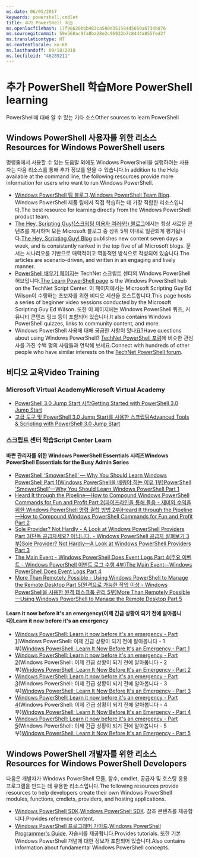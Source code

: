 ```yaml
---
ms.date: 06/05/2017
keywords: powershell,cmdlet
title: 추가 PowerShell 학습
ms.openlocfilehash: 17f96620bbb483ca580d351584d5650a6734b876
ms.sourcegitcommit: 59e568ac9fa8ba28e2c96932b7c84d4a855fed2f
ms.translationtype: HT
ms.contentlocale: ko-KR
ms.lasthandoff: 09/18/2018
ms.locfileid: "46289211"
---
```

# <a name="more-powershell-learning"></a><span data-ttu-id="6e4e1-103">추가 PowerShell 학습</span><span class="sxs-lookup"><span data-stu-id="6e4e1-103">More PowerShell learning</span></span>

<span data-ttu-id="6e4e1-104">PowerShell에 대해 알 수 있는 기타 소스</span><span class="sxs-lookup"><span data-stu-id="6e4e1-104">Other sources to learn PowerShell</span></span>

## <a name="resources-for-windows-powershell-users"></a><span data-ttu-id="6e4e1-105">Windows PowerShell 사용자를 위한 리소스</span><span class="sxs-lookup"><span data-stu-id="6e4e1-105">Resources for Windows PowerShell users</span></span>

<span data-ttu-id="6e4e1-106">명령줄에서 사용할 수 있는 도움말 외에도 Windows PowerShell을 실행하려는 사용자는 다음 리소스를 통해 추가 정보를 얻을 수 있습니다.</span><span class="sxs-lookup"><span data-stu-id="6e4e1-106">In addition to the Help available at the command line, the following resources provide more information for users who want to run Windows PowerShell.</span></span>

- <span data-ttu-id="6e4e1-107">[Windows PowerShell 팀 블로그](https://blogs.msdn.microsoft.com/powershell/).</span><span class="sxs-lookup"><span data-stu-id="6e4e1-107">[Windows PowerShell Team Blog](https://blogs.msdn.microsoft.com/powershell/).</span></span> <span data-ttu-id="6e4e1-108">Windows PowerShell 제품 팀에서 직접 학습하는 데 가장 적합한 리소스입니다.</span><span class="sxs-lookup"><span data-stu-id="6e4e1-108">The best resource for learning directly from the Windows PowerShell product team.</span></span>
- <span data-ttu-id="6e4e1-109">[The Hey, Scripting Guy!(스크립팅 이용자 여러분!) 블로그](https://blogs.technet.microsoft.com/heyscriptingguy/)에서는 항상 새로운 콘텐츠를 게시하며 모든 Microsoft 블로그 중 상위 5위 이내로 일관되게 평가됩니다.</span><span class="sxs-lookup"><span data-stu-id="6e4e1-109">[The Hey, Scripting Guy! Blog](https://blogs.technet.microsoft.com/heyscriptingguy/) publishes new content seven days a week, and is consistently ranked in the top five of all Microsoft blogs.</span></span> <span data-ttu-id="6e4e1-110">문서는 시나리오를 기반으로 매력적이고 역동적인 방식으로 작성되어 있습니다.</span><span class="sxs-lookup"><span data-stu-id="6e4e1-110">The articles are scenario-driven, and written in an engaging and lively manner.</span></span>
- <span data-ttu-id="6e4e1-111">[PowerShell 배우기 페이지](https://blogs.technet.microsoft.com/heyscriptingguy/2015/01/04/weekend-scripter-the-best-ways-to-learn-powershell/)는 TechNet 스크립트 센터의 Windows PowerShell 허브입니다.</span><span class="sxs-lookup"><span data-stu-id="6e4e1-111">[The Learn PowerShell page](https://blogs.technet.microsoft.com/heyscriptingguy/2015/01/04/weekend-scripter-the-best-ways-to-learn-powershell/) is the Windows PowerShell hub on the TechNet Script Center.</span></span> <span data-ttu-id="6e4e1-112">이 페이지에서는 Microsoft Scripting Guy Ed Wilson이 수행하는 초보자를 위한 비디오 세션을 호스트합니다.</span><span class="sxs-lookup"><span data-stu-id="6e4e1-112">This page hosts a series of beginner video sessions conducted by the Microsoft Scripting Guy Ed Wilson.</span></span> <span data-ttu-id="6e4e1-113">또한 이 페이지에는 Windows PowerShell 퀴즈, 커뮤니티 콘텐츠 링크 등이 포함되어 있습니다.</span><span class="sxs-lookup"><span data-stu-id="6e4e1-113">It also contains Windows PowerShell quizzes, links to community content, and more.</span></span>
- <span data-ttu-id="6e4e1-114">Windows PowerShell 사용에 대해 궁금한 사항이 있나요?</span><span class="sxs-lookup"><span data-stu-id="6e4e1-114">Have questions about using Windows PowerShell?</span></span> <span data-ttu-id="6e4e1-115">[TechNet PowerShell 포럼](https://social.technet.microsoft.com/Forums/home?forum=winserverpowershell)에 비슷한 관심사를 가진 수백 명의 사람들과 연락해 보세요.</span><span class="sxs-lookup"><span data-stu-id="6e4e1-115">Connect with hundreds of other people who have similar interests on the [TechNet PowerShell forum](https://social.technet.microsoft.com/Forums/home?forum=winserverpowershell).</span></span>

## <a name="video-training"></a><span data-ttu-id="6e4e1-116">비디오 교육</span><span class="sxs-lookup"><span data-stu-id="6e4e1-116">Video Training</span></span>

### <a name="microsoft-virtual-academy"></a><span data-ttu-id="6e4e1-117">Microsoft Virtual Academy</span><span class="sxs-lookup"><span data-stu-id="6e4e1-117">Microsoft Virtual Academy</span></span>

- [<span data-ttu-id="6e4e1-118">PowerShell 3.0 Jump Start 시작</span><span class="sxs-lookup"><span data-stu-id="6e4e1-118">Getting Started with PowerShell 3.0 Jump Start</span></span>](https://mva.microsoft.com/en-US/training-courses/getting-started-with-powershell-30-jump-start-8276)
- [<span data-ttu-id="6e4e1-119">고급 도구 및 PowerShell 3.0 Jump Start를 사용한 스크립팅</span><span class="sxs-lookup"><span data-stu-id="6e4e1-119">Advanced Tools & Scripting with PowerShell 3.0 Jump Start</span></span>](https://mva.microsoft.com/en-US/training-courses/advanced-tools-scripting-with-powershell-30-jump-start-8277)

### <a name="script-center-learn"></a><span data-ttu-id="6e4e1-120">스크립트 센터 학습</span><span class="sxs-lookup"><span data-stu-id="6e4e1-120">Script Center Learn</span></span>

#### <a name="windows-powershell-essentials-for-the-busy-admin-series"></a><span data-ttu-id="6e4e1-121">바쁜 관리자를 위한 Windows PowerShell Essentials 시리즈</span><span class="sxs-lookup"><span data-stu-id="6e4e1-121">Windows PowerShell Essentials for the Busy Admin Series</span></span>

- [<span data-ttu-id="6e4e1-122">PowerShell ‘SmowerShell’ — Why You Should Learn Windows PowerShell Part 1(Windows PowerShell을 배워야 하는 이유 1부)</span><span class="sxs-lookup"><span data-stu-id="6e4e1-122">PowerShell 'SmowerShell'—Why You Should Learn Windows PowerShell Part 1</span></span>](http://dlbmodigital.microsoft.com/webcasts/wmv/23976_Dnl_L.wmv)
- [<span data-ttu-id="6e4e1-123">Heard It through the Pipeline—How to Compound Windows PowerShell Commands for Fun and Profit Part 2(파이프라인을 통해 들음 - 재미와 수익을 위한 Windows PowerShell 명령 결합 방법 2부)</span><span class="sxs-lookup"><span data-stu-id="6e4e1-123">Heard It through the Pipeline—How to Compound Windows PowerShell Commands for Fun and Profit Part 2</span></span>](http://dlbmodigital.microsoft.com/webcasts/wmv/23977_Dnl_L.wmv)
- [<span data-ttu-id="6e4e1-124">Sole Provider? Not Hardly - A Look at Windows PowerShell Providers Part 3(단독 공급자세요? 아닙니다. - Windows PowerShell 공급자 살펴보기 3부)</span><span class="sxs-lookup"><span data-stu-id="6e4e1-124">Sole Provider? Not Hardly—A Look at Windows PowerShell Providers Part 3</span></span>](http://dlbmodigital.microsoft.com/webcasts/wmv/23978_Dnl_L.wmv)
- [<span data-ttu-id="6e4e1-125">The Main Event - Windows PowerShell Does Event Logs Part 4(주요 이벤트 - Windows PowerShell 이벤트 로그 수행 4부)</span><span class="sxs-lookup"><span data-stu-id="6e4e1-125">The Main Event—Windows PowerShell Does Event Logs Part 4</span></span>](http://dlbmodigital.microsoft.com/webcasts/wmv/23979_Dnl_L.wmv)
- [<span data-ttu-id="6e4e1-126">More Than Remotely Possible - Using Windows PowerShell to Manage the Remote Desktop Part 5(원격으로 가능한 작업 이상 - Windows PowerShell을 사용한 원격 데스크톱 관리 5부)</span><span class="sxs-lookup"><span data-stu-id="6e4e1-126">More Than Remotely Possible—Using Windows PowerShell to Manage the Remote Desktop Part 5</span></span>](http://dlbmodigital.microsoft.com/webcasts/wmv/23980_Dnl_L.wmv)

#### <a name="learn-it-now-before-its-an-emergency"></a><span data-ttu-id="6e4e1-127">Learn it now before it's an emergency(이제 긴급 상황이 되기 전에 알아봅니다)</span><span class="sxs-lookup"><span data-stu-id="6e4e1-127">Learn it now before it's an emergency</span></span>

- <span data-ttu-id="6e4e1-128">[Windows PowerShell: Learn it now before it's an emergency - Part 1](http://dlbmodigital.microsoft.com/webcasts/wmv/1032481530_Dnl_L.wmv)(Windows PowerShell: 이제 긴급 상황이 되기 전에 알아봅니다 - 1부)</span><span class="sxs-lookup"><span data-stu-id="6e4e1-128">[Windows PowerShell: Learn It Now Before It's an Emergency - Part 1](http://dlbmodigital.microsoft.com/webcasts/wmv/1032481530_Dnl_L.wmv)</span></span>
- <span data-ttu-id="6e4e1-129">[Windows PowerShell: Learn it now before it's an emergency - Part 2](http://dlbmodigital.microsoft.com/webcasts/wmv/1032481542_Dnl_L.wmv)(Windows PowerShell: 이제 긴급 상황이 되기 전에 알아봅니다 - 2부)</span><span class="sxs-lookup"><span data-stu-id="6e4e1-129">[Windows PowerShell: Learn It Now Before It's an Emergency - Part 2](http://dlbmodigital.microsoft.com/webcasts/wmv/1032481542_Dnl_L.wmv)</span></span>
- <span data-ttu-id="6e4e1-130">[Windows PowerShell: Learn it now before it's an emergency - Part 3](http://dlbmodigital.microsoft.com/webcasts/wmv/1032481548_Dnl_L.wmv)(Windows PowerShell: 이제 긴급 상황이 되기 전에 알아봅니다 - 3부)</span><span class="sxs-lookup"><span data-stu-id="6e4e1-130">[Windows PowerShell: Learn It Now Before It's an Emergency - Part 3](http://dlbmodigital.microsoft.com/webcasts/wmv/1032481548_Dnl_L.wmv)</span></span>
- <span data-ttu-id="6e4e1-131">[Windows PowerShell: Learn it now before it's an emergency - Part 4](http://dlbmodigital.microsoft.com/webcasts/wmv/1032481552_Dnl_L.wmv)(Windows PowerShell: 이제 긴급 상황이 되기 전에 알아봅니다 - 4부)</span><span class="sxs-lookup"><span data-stu-id="6e4e1-131">[Windows PowerShell: Learn It Now Before It's an Emergency - Part 4](http://dlbmodigital.microsoft.com/webcasts/wmv/1032481552_Dnl_L.wmv)</span></span>
- <span data-ttu-id="6e4e1-132">[Windows PowerShell: Learn it now before it's an emergency - Part 5](http://dlbmodigital.microsoft.com/webcasts/wmv/1032481554_Dnl_L.wmv)(Windows PowerShell: 이제 긴급 상황이 되기 전에 알아봅니다 - 5부)</span><span class="sxs-lookup"><span data-stu-id="6e4e1-132">[Windows PowerShell: Learn It Now Before It's an Emergency - Part 5](http://dlbmodigital.microsoft.com/webcasts/wmv/1032481554_Dnl_L.wmv)</span></span>

## <a name="resources-for-windows-powershell-developers"></a><span data-ttu-id="6e4e1-133">Windows PowerShell 개발자를 위한 리소스</span><span class="sxs-lookup"><span data-stu-id="6e4e1-133">Resources for Windows PowerShell Developers</span></span>

<span data-ttu-id="6e4e1-134">다음은 개발자가 Windows PowerShell 모듈, 함수, cmdlet, 공급자 및 호스팅 응용 프로그램을 만드는 데 유용한 리소스입니다.</span><span class="sxs-lookup"><span data-stu-id="6e4e1-134">The following resources provide resources to help developers create their own Windows PowerShell modules, functions, cmdlets, providers, and hosting applications.</span></span>

- <span data-ttu-id="6e4e1-135">[Windows PowerShell SDK](http://go.microsoft.com/fwlink/p/?LinkID=89595).</span><span class="sxs-lookup"><span data-stu-id="6e4e1-135">[Windows PowerShell SDK](http://go.microsoft.com/fwlink/p/?LinkID=89595).</span></span> <span data-ttu-id="6e4e1-136">참조 콘텐츠를 제공합니다.</span><span class="sxs-lookup"><span data-stu-id="6e4e1-136">Provides reference content.</span></span>
- <span data-ttu-id="6e4e1-137">[Windows PowerShell 프로그래머 가이드](http://go.microsoft.com/fwlink/p/?LinkID=89596).</span><span class="sxs-lookup"><span data-stu-id="6e4e1-137">[Windows PowerShell Programmer's Guide](http://go.microsoft.com/fwlink/p/?LinkID=89596).</span></span> <span data-ttu-id="6e4e1-138">자습서를 제공합니다.</span><span class="sxs-lookup"><span data-stu-id="6e4e1-138">Provides tutorials.</span></span> <span data-ttu-id="6e4e1-139">또한 기본 Windows PowerShell 개념에 대한 정보가 포함되어 있습니다.</span><span class="sxs-lookup"><span data-stu-id="6e4e1-139">Also contains information about fundamental Windows PowerShell concepts.</span></span>
